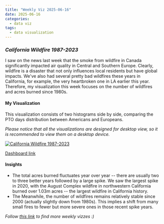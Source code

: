 ```yaml
---
title: "Weekly Viz 2025-06-16"
date: 2025-06-16
categories:
  - data viz
tags:
  - data visualization
---
```


### *California Wildfire 1987-2023*

I saw on the news last week that the smoke from wildfire in Canada significantly impacted air quality in Central and Southern Europe. Clearly, wildfire is a disaster that not only influences local residents but have global impacts. We've also had several pretty bad wildfires these years in California, for example, the very heartbroken one in LA earlier this year. Therefore, my visualization this week focuses on the number of wildfires and acres burned since 1980s.  


#### My Visualization

This visualization consists of two histograms side by side, comparing the PTO days distribution between Americans and Europeans.  

*Please notice that all the visualizations are designed for desktop view, so it is recommended to view them on a desktop device.*  

<div class='tableauPlaceholder' id='viz1750138367683' style='position: relative'>
  <noscript><a href='#'>
    <img alt='California Wildfire 1987-2023 ' src='https:&#47;&#47;public.tableau.com&#47;static&#47;images&#47;20&#47;20250616CaliforniaWildfire1987-2023&#47;CaliforniaWildfire1987-2023&#47;1_rss.png' style='border: none' />
  </a></noscript>
  <object class='tableauViz'  style='display:none;'>
    <param name='host_url' value='https%3A%2F%2Fpublic.tableau.com%2F' />
    <param name='embed_code_version' value='3' />
    <param name='site_root' value='' />
    <param name='name' value='20250616CaliforniaWildfire1987-2023&#47;CaliforniaWildfire1987-2023' />
    <param name='tabs' value='no' />
    <param name='toolbar' value='yes' />
    <param name='static_image' value='https:&#47;&#47;public.tableau.com&#47;static&#47;images&#47;20&#47;20250616CaliforniaWildfire1987-2023&#47;CaliforniaWildfire1987-2023&#47;1.png' />
    <param name='animate_transition' value='yes' />
    <param name='display_static_image' value='yes' />
    <param name='display_spinner' value='yes' />
    <param name='display_overlay' value='yes' />
    <param name='display_count' value='yes' />
    <param name='language' value='en-US' />
    <param name='filter' value='publish=yes' />
  </object></div>           
  <script type='text/javascript'>        
    var divElement = document.getElementById('viz1750138367683');         
    var vizElement = divElement.getElementsByTagName('object')[0];         
    if ( divElement.offsetWidth > 800 ) { vizElement.style.width='800px';vizElement.style.height='627px';} else if ( divElement.offsetWidth > 500 ) { vizElement.style.width='800px';vizElement.style.height='627px';} else { vizElement.style.width='100%';vizElement.style.height='727px';}             
    var scriptElement = document.createElement('script');   
    scriptElement.src = 'https://public.tableau.com/javascripts/api/viz_v1.js';       
    vizElement.parentNode.insertBefore(scriptElement, vizElement);            
  </script>


[Dashboard link](https://public.tableau.com/views/20250616CaliforniaWildfire1987-2023/CaliforniaWildfire1987-2023?:language=en-US&publish=yes&:sid=&:redirect=auth&:display_count=n&:origin=viz_share_link)

#### Insights
* The total acres burned fluctuates year over year -- there are usually two to three better years followed by a large spike. We saw the largest spike in 2020, with the August Complex wildfire in northwestern California burned over 1.03m acres -- the largest wildfire in California history.   
* The Meanwhile, the number of wildfires remains relatively stable since 2000 (actually slightly down from 1980s). This implies a shift from many small fires to fewer but more severe ones in those recent spike years.  

*Follow [this link](https://yudong-94.github.io/personal-website/project/WeeklyViz2025/) to find more weekly vizzes :)*
